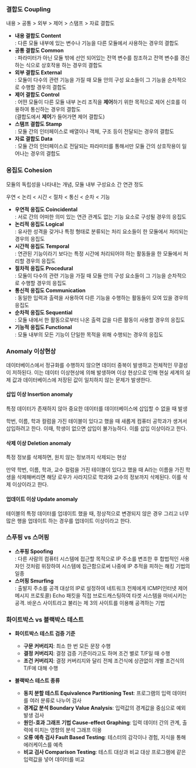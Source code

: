 ### 결합도 Coupling
내용 > 공통 > 외부 > 제어 > 스탬프 > 자료 결합도  

- **내용 결합도 Content**  
: 다른 모듈 내부에 있는 변수나 기능을 다른 모듈에서 사용하는 경우의 결합도  
- **공통 결합도 Common**  
: 파라미터가 아닌 모듈 밖에 선언 되어있는 전역 변수를 참조하고 전역 변수를 갱신하는 식으로 상호작용 하는 경우의 결합도  
- **외부 결합도 External**  
: 모듈이 다수의 관련 기능을 가질 때 모듈 안의 구성 요소들이 그 기능을 순차적으로 수행할 경우의 결합도  
- **제어 결합도 Control**  
: 어떤 모듈이 다른 모듈 내부 논리 조직을 **제어**하기 위한 목적으로 제어 신호를 이용하여 통신하는 경우의 결합도  
(결합도에서 **제어**가 들어가면 제어 결합도)  
- **스탬프 결합도 Stamp**  
: 모듈 간의 인터페이스로 배열이나 객체, 구조 등이 전달되는 경우의 결합도  
- **자료 결합도  Data**  
: 모듈 간의 인터페이스로 전달되는 파라미터를 통해서만 모듈 간의 상호작용이 일어나는 경우의 결합도  

### 응집도 Cohesion
모듈의 독립성을 나타내는 개념, 모듈 내부 구성요소 간 연관 정도

우연 < 논리 < 시간 < 절차 < 통신 < 순차 < 기능

- **우연적 응집도 Coincidental**  
: 서로 간의 어떠한 의미 있는 연관 관계도 없는 기능 요소로 구성될 경우의 응집도  
- **논리적 응집도 Logical**  
: 유사한 성격을 갖거나 특정 형태로 분류되는 처리 요소들이 한 모듈에서 처리되는 경우의 응집도  
- **시간적 응집도 Temporal**  
: 연관된 기능이라기 보다는 특정 시간에 처리되어야 하는 활동들을 한 모듈에서 처리할 경우의 응집도  
- **절차적 응집도 Procedural**  
: 모듈이 다수의 관련 기능을 가질 때 모듈 안의 구성 요소들이 그 기능을 순차적으로 수행할 경우의 응집도  
- **통신적 응집도 Communication**  
: 동일한 입력과 출력을 사용하여 다른 기능을 수행하는 활동들이 모여 있을 경우의응집도  
- **순차적 응집도 Sequential**  
: 모듈 내에서 한 활동으로부터 나온 출력 값을 다른 활동이 사용할 경우의 응집도  
- **기능적 응집도 Functional**  
: 모듈 내부의 모든 기능이 단일한 목적을 위해 수행되는 경우의 응집도

### Anomaly 이상현상
데이터베이스에서 정규화를 수행하지 않으면 데이터 중복이 발생하고 전체적인 무결성이 저하된다. 이는 데이터 이상현상에 의해 발생하며 이상 현상으로 인해 현실 세계의 실제 값과 데이터베이스에 저장된 값이 일치하지 않는 문제가 발생한다.  

#### 삽입 이상 Insertion anomaly
특정 데이터가 존재하지 않아 중요한 데이터를 데이터베이스에 삽입할 수 없을 때 발생  

학번, 이름, 학과 컬럼을 가진 테이블이 있다고 했을 때 새롭게 컴퓨터 공학과가 생겨서 삽입하려고 한다. 이때, 학생이 없으면 삽입이 불가능하다. 이를 삽입 이상이라고 한다.  

#### 삭제 이상 Deletion anomaly
특정 정보를 삭제하면, 원치 않는 정보까지 삭제되는 현상  

만약 학번, 이름, 학과, 교수 컬럼을 가진 테이블이 있다고 했을 때 A라는 이름을 가진 학생을 삭제해버리면 해당 로우가 사라지므로 학과와 교수의 정보까지 삭제된다. 이를 삭제 이상이라고 한다.

#### 업데이트 이상 Update anomaly
테이블의 특정 데이터를 업데이트 했을 때, 정상적으로 변경되지 않은 경우 그리고 너무 많은 행을 업데이트 하는 경우를 업데이트 이상이라고 한다.

### 스푸핑 vs 스머핑
- **스푸핑 Spoofing**  
: 다른 사람의 컴퓨터 시스템에 접근할 목적으로 IP 주소를 변조한 후 합법적인 사용자인 것처럼 위장하여 시스템에 접근함으로써 나중에 IP 추적을 피하는 해킹 기법의 일종
- **스머핑 Smurfing**  
: 출발지 주소를 공격 대상의 IP로 설정하여 네트워크 전체에게 ICMP(인터넷 제어 메시지 프로토콜) Echo 패킷을 직접 브로드캐스팅하여 타겟 시스템을 마비시키는 공격. 바운스 사이트라고 불리는 제 3의 사이트를 이용해 공격하는 기법

### 화이트박스 vs 블랙박스 테스트
- **화이트박스 테스트 검증 기준**  
	- **구문 커버리지**: 최소 한 번 모든 문장 수행
	- **결정 커버리지**: 결정 검증 기준이라고도 하며 조건 별로 T/F일 때 수행
	- **조건 커버리지**: 결정 커버리지와 달리 전체 조건식에 상관없이 개별 조건식의 T/F에 대해 수행

- **블랙박스 테스트 종류**  
	- **동치 분할 테스트 Equivalence Partitioning Test**: 프로그램의 입력 데이터를 여러 분류로 나누어 검사
	- **경계값 분석 Boundary Value Analysis**: 입력값의 경계값을 중심으로 예외 발생 검사
	- **원인-효과 그래프 기법 Cause-effect Graphing**: 입력 데이터 간의 관계, 출력에 미치는 영향의 분석 그래프 이용
	- **오류 예측 검사 Fault Based Testing**: 테스터의 감각이나 경험, 지식을 통해 에러케이스를 예측
	- **비교 검사 Comparison Testing**: 테스트 대상과 비교 대상 프로그램에 같은 입력값을 넣어 데이터를 비교
